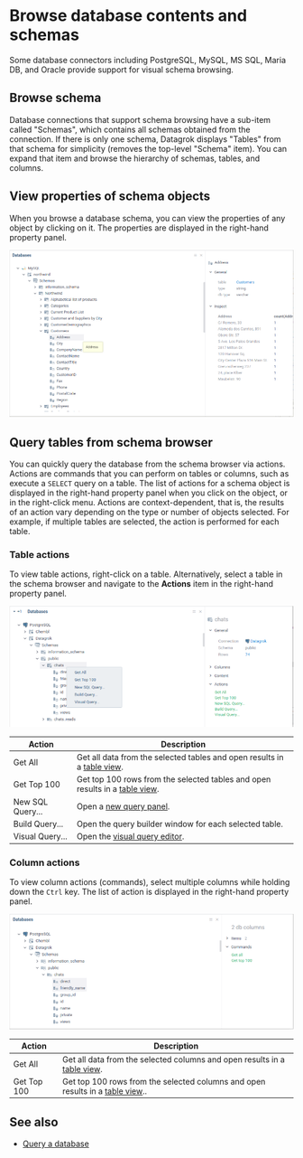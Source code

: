 # Browse database contents and schemas

Some database connectors including PostgreSQL, MySQL, MS SQL, Maria DB, and Oracle provide support for visual schema browsing.
<!-- If you right-click on a connection to a database that supports this capability, you will see the **Browse schema** item in the menu. -->

## Browse schema 

Database connections that support schema browsing have a sub-item called "Schemas", which contains all schemas obtained from the connection.
If there is only one schema, Datagrok displays "Tables" from that schema for simplicity (removes the top-level "Schema" item). 
You can expand that item and browse the hierarchy of schemas, tables, and columns.


## View properties of schema objects

When you browse a database schema, you can view the properties of any object by clicking on it.
The properties are displayed in the right-hand property panel.

![Object properties](/help/images/access/schema-properties.png)

## Query tables from schema browser

You can quickly query the database from the schema browser via actions. 
Actions are commands that you can perform on tables or columns, such as execute a `SELECT` query on a table.
The list of actions for a schema object is displayed in the right-hand property panel when you click on the object, or in the right-click menu. 
Actions are context-dependent, that is, the results of an action vary depending on the type or number of objects selected. 
For example, if multiple tables are selected, the action is performed for each table.


### Table actions

To view table actions, right-click on a table.
Alternatively, select a table in the schema browser and navigate to the **Actions** item in the right-hand property panel.

![Table actions](/help/images/access/table-actions.png)

| Action         | Description  |
| -------------- | ------------------------------------------------ |
| Get All        |  Get all data from the selected tables and open results in a [table view](/help/overview/table-view.html).  |
| Get Top 100     | Get top 100 rows from the selected tables and open results in a [table view](/help/overview/table-view.html). |
| New SQL Query... | Open a [new query panel](/help/access/database/query-database.html).|
| Build Query...   | Open the query builder window for each selected table. |
| Visual Query...  | Open the [visual query editor](/help/access/database/visual-queries.html). |

### Column actions

To view column actions (commands), select multiple columns while holding down the `Ctrl` key. 
The list of action is displayed in the right-hand property panel. 

![Column actions](/help/images/access/column-actions.png)

| Action         | Description  |
| -------------- | ------------------------------------------------ |
| Get All        |  Get all data from the selected columns and open results in a [table view](/help/overview/table-view.html).  |
| Get Top 100     | Get top 100 rows from the selected columns and open results in a [table view](/help/overview/table-view.html).. |



## See also

* [Query a database](/help/access/database/query-database.html)

